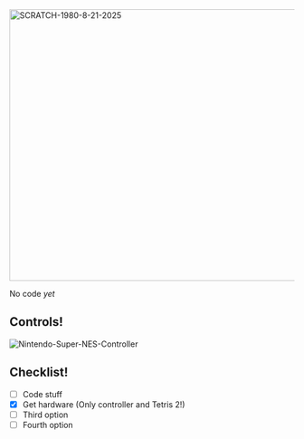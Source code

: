 <img width="640" height="480" alt="SCRATCH-1980-8-21-2025" src="https://github.com/user-attachments/assets/5de579b0-19a3-4c2e-818a-eed961f93b77" />

No code *yet*

## Controls!

![Nintendo-Super-NES-Controller](https://github.com/user-attachments/assets/0b36a2df-69d2-4968-b99b-ccfe17981389)

## Checklist!

- [ ] Code stuff
- [X] Get hardware (Only controller and Tetris 2!)
- [ ] Third option
- [ ] Fourth option
